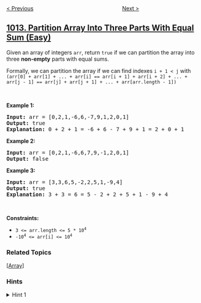 <!--|This file generated by command(leetcode description); DO NOT EDIT.    |-->
<!--+----------------------------------------------------------------------+-->
<!--|@author    openset <openset.wang@gmail.com>                           |-->
<!--|@link      https://github.com/openset                                 |-->
<!--|@home      https://github.com/openset/leetcode                        |-->
<!--+----------------------------------------------------------------------+-->

[< Previous](../numbers-with-repeated-digits "Numbers With Repeated Digits")
　　　　　　　　　　　　　　　　
[Next >](../best-sightseeing-pair "Best Sightseeing Pair")

## [1013. Partition Array Into Three Parts With Equal Sum (Easy)](https://leetcode.com/problems/partition-array-into-three-parts-with-equal-sum "将数组分成和相等的三个部分")

<p>Given an array of integers <code>arr</code>, return <code>true</code> if we can partition the array into three <strong>non-empty</strong> parts with equal sums.</p>

<p>Formally, we can partition the array if we can find indexes <code>i + 1 &lt; j</code> with <code>(arr[0] + arr[1] + ... + arr[i] == arr[i + 1] + arr[i + 2] + ... + arr[j - 1] == arr[j] + arr[j + 1] + ... + arr[arr.length - 1])</code></p>

<p>&nbsp;</p>
<p><strong>Example 1:</strong></p>

<pre>
<strong>Input:</strong> arr = [0,2,1,-6,6,-7,9,1,2,0,1]
<strong>Output:</strong> true
<strong>Explanation: </strong>0 + 2 + 1 = -6 + 6 - 7 + 9 + 1 = 2 + 0 + 1
</pre>

<p><strong>Example 2:</strong></p>

<pre>
<strong>Input:</strong> arr = [0,2,1,-6,6,7,9,-1,2,0,1]
<strong>Output:</strong> false
</pre>

<p><strong>Example 3:</strong></p>

<pre>
<strong>Input:</strong> arr = [3,3,6,5,-2,2,5,1,-9,4]
<strong>Output:</strong> true
<strong>Explanation: </strong>3 + 3 = 6 = 5 - 2 + 2 + 5 + 1 - 9 + 4
</pre>

<p>&nbsp;</p>
<p><strong>Constraints:</strong></p>

<ul>
	<li><code>3 &lt;= arr.length &lt;= 5 * 10<sup>4</sup></code></li>
	<li><code>-10<sup>4</sup> &lt;= arr[i] &lt;= 10<sup>4</sup></code></li>
</ul>

### Related Topics
  [[Array](../../tag/array/README.md)]

### Hints
<details>
<summary>Hint 1</summary>
If we have three parts with the same sum, what is the sum of each?
If you can find the first part, can you find the second part?
</details>
